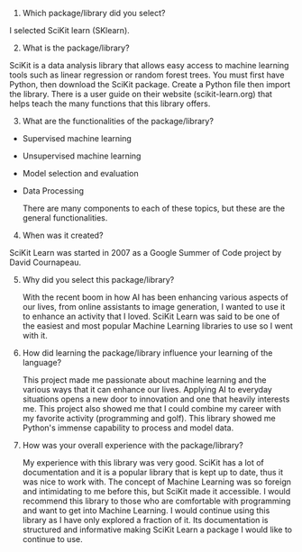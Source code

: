 1. Which package/library did you select?

I selected SciKit learn (SKlearn).

2. What is the package/library?

  SciKit is a data analysis library that allows easy access to machine learning tools such as linear regression or random forest trees. You must first have Python, then download the SciKit package. Create a Python
file then import the library. There is a user guide on their website (scikit-learn.org) that helps teach the many functions that this library offers.

3. What are the functionalities of the package/library?

- Supervised machine learning

- Unsupervised machine learning

- Model selection and evaluation

- Data Processing

  There are many components to each of these topics, but these are the general functionalities.
4. When was it created?

  SciKit Learn was started in 2007 as a Google Summer of Code project by David Cournapeau.

5. Why did you select this package/library?

   With the recent boom in how AI has been enhancing various aspects of our lives, from online assistants to image generation, I wanted to use it to enhance an activity that I loved. SciKit Learn was said to be one of the easiest and most
   popular Machine Learning libraries to use so I went with it.
  
6. How did learning the package/library influence your learning of the language?

   This project made me passionate about machine learning and the various ways that it can enhance our lives.
   Applying AI to everyday situations opens a new door to innovation and one that heavily interests me. This project
   also showed me that I could combine my career with my favorite activity (programming and golf). This library showed
   me Python's immense capability to process and model data.

7. How was your overall experience with the package/library?

   My experience with this library was very good. SciKit has a lot of documentation and it is a popular library that
   is kept up to date, thus it was nice to work with. The concept of Machine Learning was so foreign and intimidating
   to me before this, but SciKit made it accessible. I would recommend this library to those who are
   comfortable with programming and want to get into Machine Learning. I would continue using this library as I have only
   explored a fraction of it. Its documentation is structured and informative making SciKit Learn a package I would
   like to continue to use.
